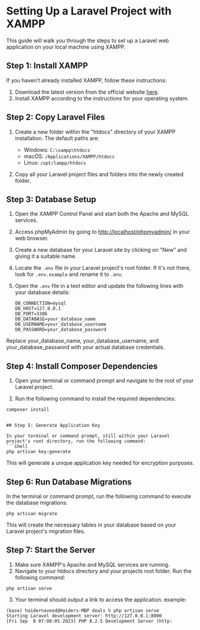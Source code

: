 # Setting Up a Laravel Project with XAMPP

This guide will walk you through the steps to set up a Laravel web application on your local machine using XAMPP. 

## Step 1: Install XAMPP

If you haven't already installed XAMPP, follow these instructions:

1. Download the latest version from the official website [here](https://www.apachefriends.org/).
2. Install XAMPP according to the instructions for your operating system.

## Step 2: Copy Laravel Files

1. Create a new folder within the "htdocs" directory of your XAMPP installation. The default paths are:
   - Windows: `C:\xampp\htdocs`
   - macOS: `/Applications/XAMPP/htdocs`
   - Linux: `/opt/lampp/htdocs`

2. Copy all your Laravel project files and folders into the newly created folder.

## Step 3: Database Setup

1. Open the XAMPP Control Panel and start both the Apache and MySQL services.

2. Access phpMyAdmin by going to [http://localhost/phpmyadmin/](http://localhost/phpmyadmin/) in your web browser.

3. Create a new database for your Laravel site by clicking on "New" and giving it a suitable name.

4. Locate the `.env` file in your Laravel project's root folder. If it's not there, look for `.env.example` and rename it to `.env`.

5. Open the `.env` file in a text editor and update the following lines with your database details:

   ```dotenv
   DB_CONNECTION=mysql
   DB_HOST=127.0.0.1
   DB_PORT=3306
   DB_DATABASE=your_database_name
   DB_USERNAME=your_database_username
   DB_PASSWORD=your_database_password

Replace your_database_name, your_database_username, and your_database_password with your actual database credentials.


## Step 4: Install Composer Dependencies

1. Open your terminal or command prompt and navigate to the root of your Laravel project.

2. Run the following command to install the required dependencies:

```shell
composer install


## Step 5: Generate Application Key

In your terminal or command prompt, still within your Laravel project's root directory, run the following command:
```shell
php artisan key:generate
```
This will generate a unique application key needed for encryption purposes.

## Step 6: Run Database Migrations
In the terminal or command prompt, run the following command to execute the database migrations:
```shell
php artisan migrate
```
This will create the necessary tables in your database based on your Laravel project's migration files.

## Step 7: Start the Server
1.	Make sure XAMPP's Apache and MySQL services are running.
2.	Navigate to your htdocs directory and your projects root folder. Run the following command:
```shell
php artisan serve
```
3.	Your terminal should output a link to access the application.
example:
```shell
(base) haidernaveed@Haiders-MBP deals % php artisan serve
Starting Laravel development server: http://127.0.0.1:8000
[Fri Sep  8 07:08:05 2023] PHP 8.2.5 Development Server (http:
```








